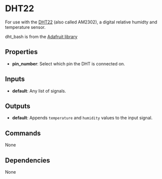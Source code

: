 DHT22
=====
For use with the [DHT22](http://dlnmh9ip6v2uc.cloudfront.net/datasheets/Sensors/Weather/RHT03.pdf) (also called AM2302), a digital relative humidty and temperature sensor.

dht_bash is from the [Adafruit library](https://github.com/adafruit/Adafruit-Raspberry-Pi-Python-Code/blob/master/Adafruit_DHT_Driver/Adafruit_DHT)

Properties
----------
- **pin_number**: Select which pin the DHT is connected on.

Inputs
------
- **default**: Any list of signals.

Outputs
-------
- **default**: Appends `temperature` and `humidity` values to the input signal.

Commands
--------
None

Dependencies
------------
None
